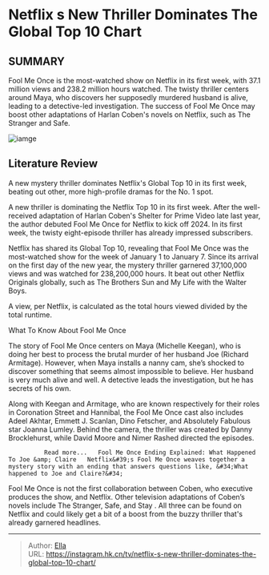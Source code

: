 # Netflix s New Thriller Dominates The Global Top 10 Chart


## SUMMARY 



  Fool Me Once is the most-watched show on Netflix in its first week, with 37.1 million views and 238.2 million hours watched.   The twisty thriller centers around Maya, who discovers her supposedly murdered husband is alive, leading to a detective-led investigation.   The success of Fool Me Once may boost other adaptations of Harlan Coben&#39;s novels on Netflix, such as The Stranger and Safe.  

![iamge](https://static1.srcdn.com/wordpress/wp-content/uploads/2024/01/maya-holding-her-baby-while-joe-watches-in-fool-me-once.jpg)

## Literature Review
A new mystery thriller dominates Netflix&#39;s Global Top 10 in its first week, beating out other, more high-profile dramas for the No. 1 spot.




A new thriller is dominating the Netflix Top 10 in its first week. After the well-received adaptation of Harlan Coben&#39;s Shelter for Prime Video late last year, the author debuted Fool Me Once for Netflix to kick off 2024. In its first week, the twisty eight-episode thriller has already impressed subscribers.




Netflix has shared its Global Top 10, revealing that Fool Me Once was the most-watched show for the week of January 1 to January 7. Since its arrival on the first day of the new year, the mystery thriller garnered 37,100,000 views and was watched for 238,200,000 hours. It beat out other Netflix Originals globally, such as The Brothers Sun and My Life with the Walter Boys.



A view, per Netflix, is calculated as the total hours viewed divided by the total runtime.





 What To Know About Fool Me Once 
          

The story of Fool Me Once centers on Maya (Michelle Keegan), who is doing her best to process the brutal murder of her husband Joe (Richard Armitage). However, when Maya installs a nanny cam, she’s shocked to discover something that seems almost impossible to believe. Her husband is very much alive and well. A detective leads the investigation, but he has secrets of his own.




Along with Keegan and Armitage, who are known respectively for their roles in Coronation Street and Hannibal, the Fool Me Once cast also includes Adeel Akhtar, Emmett J. Scanlan, Dino Fetscher, and Absolutely Fabulous star Joanna Lumley. Behind the camera, the thriller was created by Danny Brocklehurst, while David Moore and Nimer Rashed directed the episodes. 

              Read more...   Fool Me Once Ending Explained: What Happened To Joe &amp; Claire   Netflix&#39;s Fool Me Once weaves together a mystery story with an ending that answers questions like, &#34;What happened to Joe and Claire?&#34;    

Fool Me Once is not the first collaboration between Coben, who executive produces the show, and Netflix. Other television adaptations of Coben’s novels include The Stranger, Safe, and Stay  . All three can be found on Netflix and could likely get a bit of a boost from the buzzy thriller that&#39;s already garnered headlines.



---

> Author: [Ella](https://instagram.hk.cn/)  
> URL: https://instagram.hk.cn/tv/netflix-s-new-thriller-dominates-the-global-top-10-chart/  

